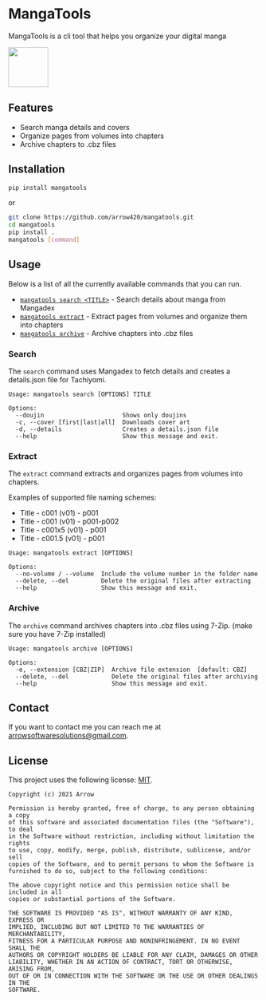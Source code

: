 # MangaTools

MangaTools is a cli tool that helps you organize your digital manga

<img float="left" src=".github/readme-images/logo.png" alt="" width="80"/>


## Features

* Search manga details and covers
* Organize pages from volumes into chapters
* Archive chapters to .cbz files

## Installation

```sh
pip install mangatools
```
or

```sh
git clone https://github.com/arrow420/mangatools.git
cd mangatools
pip install .
mangatools [command]
```

## Usage
Below is a list of all the currently available commands that you can run.

* [`mangatools search <TITLE>`](#search) - Search details about manga from Mangadex
* [`mangatools extract`](#extract)       - Extract pages from volumes and organize them into chapters
* [`mangatools archive`](#archive)       - Archive chapters into .cbz files


### Search
The `search` command uses Mangadex to fetch details and creates a details.json file for Tachiyomi.


```commandline
Usage: mangatools search [OPTIONS] TITLE

Options:
  --doujin                      Shows only doujins
  -c, --cover [first|last|all]  Downloads cover art
  -d, --details                 Creates a details.json file
  --help                        Show this message and exit.
```


### Extract
The `extract` command extracts and organizes pages from volumes into chapters.

Examples of supported file naming schemes:
* Title - c001 (v01) - p001
* Title - c001 (v01) - p001-p002
* Title - c001x5 (v01) - p001
* Title - c001.5 (v01) - p001

```commandline
Usage: mangatools extract [OPTIONS]

Options:
  --no-volume / --volume  Include the volume number in the folder name
  --delete, --del         Delete the original files after extracting
  --help                  Show this message and exit.
```


### Archive
The `archive` command archives chapters into .cbz files using 7-Zip. (make sure you have 7-Zip installed)


```commandline
Usage: mangatools archive [OPTIONS]

Options:
  -e, --extension [CBZ|ZIP]  Archive file extension  [default: CBZ]
  --delete, --del            Delete the original files after archiving
  --help                     Show this message and exit.
```


## Contact
If you want to contact me you can reach me at <arrowsoftwaresolutions@gmail.com>.

## License
<!--- If you're not sure which open license to use see https://choosealicense.com/--->

This project uses the following license: [MIT](<https://choosealicense.com/licenses/mit/>).

```
Copyright (c) 2021 Arrow

Permission is hereby granted, free of charge, to any person obtaining a copy
of this software and associated documentation files (the "Software"), to deal
in the Software without restriction, including without limitation the rights
to use, copy, modify, merge, publish, distribute, sublicense, and/or sell
copies of the Software, and to permit persons to whom the Software is
furnished to do so, subject to the following conditions:

The above copyright notice and this permission notice shall be included in all
copies or substantial portions of the Software.

THE SOFTWARE IS PROVIDED "AS IS", WITHOUT WARRANTY OF ANY KIND, EXPRESS OR
IMPLIED, INCLUDING BUT NOT LIMITED TO THE WARRANTIES OF MERCHANTABILITY,
FITNESS FOR A PARTICULAR PURPOSE AND NONINFRINGEMENT. IN NO EVENT SHALL THE
AUTHORS OR COPYRIGHT HOLDERS BE LIABLE FOR ANY CLAIM, DAMAGES OR OTHER
LIABILITY, WHETHER IN AN ACTION OF CONTRACT, TORT OR OTHERWISE, ARISING FROM,
OUT OF OR IN CONNECTION WITH THE SOFTWARE OR THE USE OR OTHER DEALINGS IN THE
SOFTWARE.
```